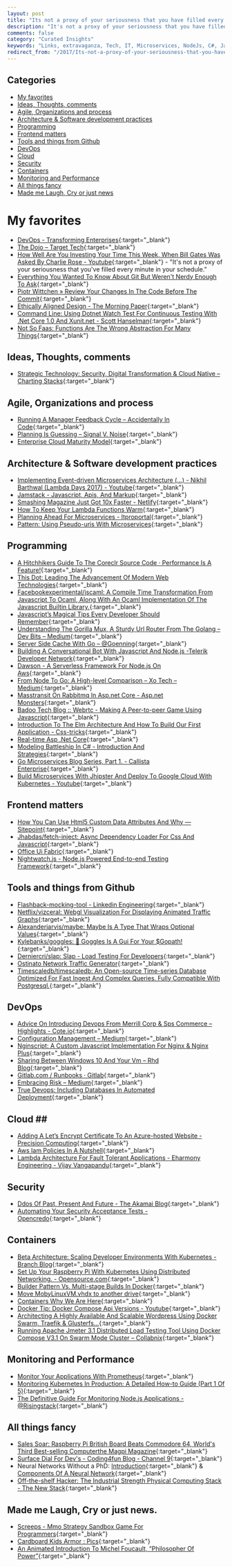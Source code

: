 ```yaml
---
layout: post
title: "Its not a proxy of your seriousness that you have filled every minute in your schedule"
description: "It's not a proxy of your seriousness that you have filled every minute in your schedule - B. Gates"
comments: false
category: "Curated Insights"
keywords: "Links, extravaganza, Tech, IT, Microservices, NodeJs, C#, Javascript, Solution architecture"
redirect_from: "/2017/Its-not-a-proxy-of-your-seriousness-that-you-have-filled-every-minute-in-your-schedule/"
---
```


## Categories ##
* [My favorites](#favorites)
* [Ideas, Thoughts, comments](#ideas)
* [Agile, Organizations and process](#agile)
* [Architecture & Software development practices](#development)
* [Programming](#net)
* [Frontend matters](#web)
* [Tools and things from Github](#tools)
* [DevOps](#devops)
* [Cloud](#cloud)
* [Security](#security)
* [Containers](#containers)
* [Monitoring and Performance](#monitoring)
* [All things fancy](#buzz)
* [Made me Laugh, Cry or just news](#news)

# My favorites<a name="favorites"></a> #
* [DevOps - Transforming Enterprises](https://www.youtube.com/watch?v=SLF9zb1YYeA){:target="_blank"}
* [The Dojo – Target Tech](http://target.github.io/devops/the-dojo){:target="_blank"}
* [How Well Are You Investing Your Time This Week, When Bill Gates Was Asked By Charlie Rose - Youtube](https://www.youtube.com/watch?v=nH5K0yo-o1A){:target="_blank"} - "It's not a proxy of your seriousness that you've filled every minute in your schedule."
* [Everything You Wanted To Know About Git But Weren't Nerdy Enough To Ask](https://techblog.badoo.com/blog/2017/03/27/everything-you-wanted-to-know-about-git-but-weren%27t-nerdy-enough-to-ask/){:target="_blank"}
* [Piotr Wittchen » Review Your Changes In The Code Before The Commit](http://blog.wittchen.biz.pl/review-your-changes-in-the-code-before-the-commit/){:target="_blank"}
* [Ethically Aligned Design - The Morning Paper](https://blog.acolyer.org/2017/03/27/ethically-aligned-design/){:target="_blank"}
* [Command Line: Using Dotnet Watch Test For Continuous Testing With .Net Core 1.0 And Xunit.net - Scott Hanselman](https://www.hanselman.com/blog/CommandLineUsingDotnetWatchTestForContinuousTestingWithNETCore10AndXUnitnet.aspx){:target="_blank"}
* [Not So Faas: Functions Are The Wrong Abstraction For Many Things](https://medium.com/@doctor_julz/not-so-faas-why-functions-are-the-wrong-abstraction-for-many-things-67514430b0e2){:target="_blank"}

## Ideas, Thoughts, comments <a name="ideas"></a> ##
* [Strategic Technology: Security, Digital Transformation & Cloud Native – Charting Stacks](https://redmonk.com/fryan/2017/03/20/strategic-technology-security-digital-transformation-cloud-native/){:target="_blank"}

## Agile, Organizations and process<a name="agile"></a> ##
* [Running A Manager Feedback Cycle – Accidentally In Code](https://cate.blog/2017/03/23/running-a-manager-feedback-cycle/){:target="_blank"}
* [Planning Is Guessing – Signal V. Noise](https://m.signalvnoise.com/planning-is-guessing-66fd2cea3f50){:target="_blank"}
* [Enterprise Cloud Maturity Model](http://cbpn.io/ebooks/enterprise-cloud/ecmm/){:target="_blank"}

## Architecture & Software development practices <a name="development"></a> ##
* [Implementing Event-driven Microservices Architecture (...) - Nikhil Barthwal (Lambda Days 2017) - Youtube](https://www.youtube.com/watch?v=I7vdlpuRw5c){:target="_blank"}
* [Jamstack - Javascript, Apis, And Markup](https://jamstack.org/){:target="_blank"}
* [Smashing Magazine Just Got 10x Faster - Netlify](https://www.netlify.com/blog/2017/03/16/smashing-magazine-just-got-10x-faster/){:target="_blank"}
* [How To Keep Your Lambda Functions Warm](https://read.acloud.guru/how-to-keep-your-lambda-functions-warm-9d7e1aa6e2f0#.1hb965p2n){:target="_blank"}
* [Planning Ahead For Microservices - Itproportal](http://www.itproportal.com/features/planning-ahead-for-microservices/){:target="_blank"}
* [Pattern: Using Pseudo-uris With Microservices](http://philcalcado.com/2017/03/22/pattern_using_seudo-uris_with_microservices.html){:target="_blank"}

## Programming <a name="net"></a> ##
* [A Hitchhikers Guide To The Coreclr Source Code · Performance Is A Feature!](http://mattwarren.org/2017/03/23/Hitchhikers-Guide-to-the-CoreCLR-Source-Code/){:target="_blank"}
* [This Dot: Leading The Advancement Of Modern Web Technologies](http://thisdot.co/javascript/01-2017){:target="_blank"}
* [Facebookexperimental/jscaml: A Compile Time Transformation From Javascript To Ocaml, Along With An Ocaml Implementation Of The Javascript Builtin Library.](https://github.com/facebookexperimental/JSCaml){:target="_blank"}
* [Javascript’s Magical Tips Every Developer Should Remember](https://blog.zipboard.co/javascripts-magical-tips-every-developer-should-remember-631b699fc251#.j9d15wfdx){:target="_blank"}
* [Understanding The Gorilla Mux, A Sturdy Url Router From The Golang – Dev Bits – Medium](https://medium.com/dev-bits/understanding-the-gorilla-mux-a-sturdy-url-router-from-the-golang-7494660f4907#.pci71npuv){:target="_blank"}
* [Server Side Cache With Go – @Goenning](https://goenning.net/2017/03/18/server-side-cache-go/){:target="_blank"}
* [Building A Conversational Bot With Javascript And Node.js -Telerik Developer Network](http://developer.telerik.com/content-types/tutorials/building-conversational-bot-javascript/){:target="_blank"}
* [Dawson - A Serverless Framework For Node.js On Aws](https://dawson.sh/){:target="_blank"}
* [From Node To Go: A High-level Comparison – Xo Tech – Medium](https://medium.com/xo-tech/from-node-to-go-a-high-level-comparison-56c8b717324a#.79dwgbu77){:target="_blank"}
* [Masstransit On Rabbitmq In Asp.net Core - Asp.net Monsters](https://aspnetmonsters.com/2017/03/2017-03-24-masstransit1/){:target="_blank"}
* [Badoo Tech Blog :: Webrtc - Making A Peer-to-peer Game Using Javascript](https://techblog.badoo.com/blog/2017/03/23/webRTC-making-a-peer-to-peer-game-using-javascript/){:target="_blank"}
* [Introduction To The Elm Architecture And How To Build Our First Application - Css-tricks](https://css-tricks.com/introduction-elm-architecture-build-first-application/){:target="_blank"}
* [Real-time Asp .Net Core](https://radu-matei.github.io/blog/real-time-aspnet-core/){:target="_blank"}
* [Modeling Battleship In C# - Introduction And Strategies](https://www.exceptionnotfound.net/modeling-battleship-in-csharp-introduction-and-strategies/){:target="_blank"}
* [Go Microservices Blog Series, Part 1. - Callista Enterprise](http://callistaenterprise.se/blogg/teknik/2017/02/17/go-blog-series-part1/){:target="_blank"}
* [Build Microservices With Jhipster And Deploy To Google Cloud With Kubernetes - Youtube](https://www.youtube.com/watch?v=dgVQOYEwleA){:target="_blank"}

## Frontend matters <a name="web"></a> ##
* [How You Can Use Html5 Custom Data Attributes And Why — Sitepoint](https://www.sitepoint.com/how-why-use-html5-custom-data-attributes/){:target="_blank"}
* [Jhabdas/fetch-inject: Async Dependency Loader For Css And Javascript](https://github.com/jhabdas/fetch-inject){:target="_blank"}
* [Office Ui Fabric](https://dev.office.com/fabric){:target="_blank"}
* [Nightwatch.js - Node.js Powered End-to-end Testing Framework](http://nightwatchjs.org/){:target="_blank"}

## Tools and things from Github <a name="tools"></a> ##
* [Flashback-mocking-tool - Linkedin Engineering](https://engineering.linkedin.com/blog/2017/03/flashback-mocking-tool){:target="_blank"}
* [Netflix/vizceral: Webgl Visualization For Displaying Animated Traffic Graphs](https://github.com/Netflix/vizceral){:target="_blank"}
* [Alexanderjarvis/maybe: Maybe Is A Type That Wraps Optional Values](https://github.com/alexanderjarvis/maybe){:target="_blank"}
* [Kylebanks/goggles: 🔭 Goggles Is A Gui For Your $Gopath!](https://github.com/KyleBanks/goggles){:target="_blank"}
* [Derniercri/slap: Slap - Load Testing For Developers](https://github.com/derniercri/slap){:target="_blank"}
* [Ostinato Network Traffic Generator](http://ostinato.org/){:target="_blank"}
* [Timescaledb/timescaledb: An Open-source Time-series Database Optimized For Fast Ingest And Complex Queries. Fully Compatible With Postgresql.](https://github.com/timescaledb/timescaledb){:target="_blank"}

## DevOps<a name="devops"></a> ##
* [Advice On Introducing Devops From Merrill Corp & Sps Commerce – Highlights - Cote.io](https://cote.io/2017/03/25/advice-on-introducing-devops-from-merrill-corp-sps-commerce-highlights/){:target="_blank"}
* [Configuration Management – Medium](https://medium.com/@weblab_tech/configuration-management-c6c3f9971250#.vc3ux9agi){:target="_blank"}
* [Nginscript: A Custom Javascript Implementation For Nginx & Nginx Plus](https://www.nginx.com/blog/introduction-nginscript/){:target="_blank"}
* [Sharing Between Windows 10 And Your Vm – Rhd Blog](https://developers.redhat.com/blog/2017/03/23/sharing-between-windows-10-and-your-vm/){:target="_blank"}
* [Gitlab.com / Runbooks · Gitlab](https://gitlab.com/gitlab-com/runbooks){:target="_blank"}
* [Embracing Risk – Medium](https://medium.com/@jerub/embracing-risk-74bd876a64da#.fne4qbv18){:target="_blank"}
* [True Devops: Including Databases In Automated Deployment](http://www.red-gate.com/blog/database-lifecycle-management/moving-from-application-automation-to-true-devops-by-including-the-database){:target="_blank"}

## Cloud <a name="cloud"></a>##
* [Adding A Let’s Encrypt Certificate To An Azure-hosted Website - Precision Computing](http://www.leeholmes.com/blog/2017/03/21/adding-a-lets-encrypt-certificate-to-an-azure-hosted-website/){:target="_blank"}
* [Aws Iam Policies In A Nutshell](http://start.jcolemorrison.com/aws-iam-policies-in-a-nutshell/){:target="_blank"}
* [Lambda Architecture For Fault Tolerant Applications - Eharmony Engineering - Vijay Vangapandu](http://www.eharmony.com/engineering/lambda-architecture-for-fault-tolerant-applications/#.WNtp2_nygUE){:target="_blank"}

## Security<a name="security"></a> ##
* [Ddos Of Past, Present And Future - The Akamai Blog](https://blogs.akamai.com/2017/03/ddos-of-past-present-and-future.html){:target="_blank"}
* [Automating Your Security Acceptance Tests - Opencredo](https://opencredo.com/automating-your-security-acceptance-tests/){:target="_blank"}

## Containers <a name="containers"></a> ##
* [Beta Architecture: Scaling Developer Environments With Kubernetes - Branch Blog](https://blog.branch.io/beta-architecture-scaling-developer-environments-with-kubernetes/){:target="_blank"}
* [Set Up Your Raspberry Pi With Kubernetes Using Distributed Networking. - Opensource.com](https://opensource.com/article/17/3/kubernetes-raspberry-pi){:target="_blank"}
* [Builder Pattern Vs. Multi-stage Builds In Docker](http://blog.alexellis.io/mutli-stage-docker-builds/){:target="_blank"}
* [Move MobyLinuxVM.vhdx to another drive](https://forums.docker.com/t/move-mobylinuxvm-vhdx-to-another-drive/26293){:target="_blank"}
* [Containers Why We Are Here](https://gianarb.it/blog/containers-why-we-are-here){:target="_blank"}
* [Docker Tip: Docker Compose Api Versions - Youtube](https://www.youtube.com/watch?v=PQ_ms7pJggk){:target="_blank"}
* [Architecting A Highly Available And Scalable Wordpress Using Docker Swarm, Traefik & Glusterfs…](https://hackernoon.com/architecting-a-highly-available-and-scalable-wordpress-using-docker-swarm-traefik-glusterfs-a69186e9f0e#.80akzb2l5){:target="_blank"}
* [Running Apache Jmeter 3.1 Distributed Load Testing Tool Using Docker Compose V3.1 On Swarm Mode Cluster – Collabnix](http://collabnix.com/archives/2708){:target="_blank"}

## Monitoring and Performance <a name="monitoring"></a> ##
* [Monitor Your Applications With Prometheus](http://blog.alexellis.io/prometheus-monitoring/){:target="_blank"}
* [Monitoring Kubernetes In Production: A Detailed How-to Guide (Part 1 Of 5)](https://sysdig.com/blog/monitoring-kubernetes-with-sysdig-cloud/){:target="_blank"}
* [The Definitive Guide For Monitoring Node.js Applications - @Risingstack](https://blog.risingstack.com/monitoring-nodejs-applications-nodejs-at-scale/){:target="_blank"}

## All things fancy <a name="buzz"></a> ##
* [Sales Soar: Raspberry Pi British Board Beats Commodore 64, World's Third Best-selling Computerthe Magpi Magazine](https://www.raspberrypi.org/magpi/raspberry-pi-sales/){:target="_blank"}
* [Surface Dial For Dev's - Coding4fun Blog - Channel 9](https://channel9.msdn.com/coding4fun/blog/Surface-Dial-for-Devs?WT.mc_id=DX_MVP4025064){:target="_blank"}
* Neural Networks Without a PhD: [Introduction](http://coderoncode.com/machine-learning/2017/03/26/neural-networks-without-a-phd-part1.html){:target="_blank"} & [Components Of A Neural Network](http://coderoncode.com/machine-learning/2017/03/26/neural-networks-without-a-phd-part2.html){:target="_blank"}
* [Off-the-shelf Hacker: The Industrial Strength Physical Computing Stack - The New Stack](https://thenewstack.io/off-shelf-hacker-industrial-strength-physical-computing-stack/){:target="_blank"}

## Made me Laugh, Cry or just news. <a name="news"></a> ##
* [Screeps - Mmo Strategy Sandbox Game For Programmers](https://screeps.com/){:target="_blank"}
* [Cardboard Kids Armor : Pics](https://www.reddit.com/r/pics/comments/5z6il9/cardboard_kids_armor/){:target="_blank"}
* [An Animated Introduction To Michel Foucault, “Philosopher Of Power”](http://www.openculture.com/2015/07/an-animated-introduction-to-michel-foucault-philosopher-of-power.html){:target="_blank"}
